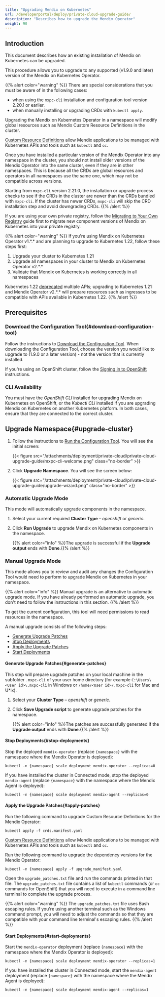 ```yaml
---
title: "Upgrading Mendix on Kubernetes"
url: /developerportal/deploy/private-cloud-upgrade-guide/
description: "Describes how to upgrade the Mendix Operator"
weight: 90
---
```


## Introduction

This document describes how an existing installation of Mendix on Kubernetes can be upgraded.

This procedure allows you to upgrade to any supported (v1.9.0 and later) version of the Mendix on Kubernetes Operator.

{{% alert color="warning" %}}
There are special considerations that you must be aware of in the following cases:

* when using the `mxpc-cli` installation and configuration tool version 2.20.1 or earlier.
* when manually installing or upgrading CRDs with `kubectl apply`.

Upgrading the Mendix on Kubernetes Operator in a namespace will modify global resources such as Mendix Custom Resource Definitions in the cluster.

[Custom Resource Definitions](https://kubernetes.io/docs/tasks/extend-kubernetes/custom-resources/custom-resource-definitions/) allow Mendix applications to be managed with Kubernetes APIs and tools such as `kubectl` and `oc`.

Once you have installed a particular version of the Mendix Operator into any namespace in the cluster, you should not install older versions of the Mendix Operator into the same cluster, even if they are in other namespaces. This is because all the CRDs are global resources and operators in all namespaces use the same one, which may not be compatible across versions.

Starting from `mxpc-cli` version 2.21.0, the installation or upgrade process checks to see if the CRDs in the cluster are newer than the CRDs bundled with `mxpc-cli`. If the cluster has newer CRDs, `mxpc-cli` will skip the CRD installation step and avoid downgrading CRDs.
{{% /alert %}}

If you are using your own private registry, follow the [Migrating to Your Own Registry](/developerportal/deploy/private-cloud-migrating/) guide first
to migrate new component versions of Mendix on Kubernetes into your private registry.

{{% alert color="warning" %}}
If you're using Mendix on Kubernetes Operator v1.\*.\* and are planning to upgrade to Kubernetes 1.22, follow these steps first:

1. Upgrade your cluster to Kubernetes 1.21
2. Upgrade all namespaces in your cluster to Mendix on Kubernetes Operator v2.\*.\*
3. Validate that Mendix on Kubernetes is working correctly in all namespaces

Kubernetes 1.22 [deprecated](https://kubernetes.io/blog/2021/07/14/upcoming-changes-in-kubernetes-1-22/) multiple APIs;
upgrading to Kubernetes 1.21 and Mendix Operator v2.\*.\* will prepare resources such as ingresses to be compatible with APIs available in Kubernetes 1.22.
{{% /alert %}}

## Prerequisites

### Download the Configuration Tool{#download-configuration-tool}

Follow the instructions to [Download the Configuration Tool](/developerportal/deploy/standard-operator/#download-configuration-tool).
When downloading the Configuration Tool, choose the version you would like to upgrade to (1.9.0 or a later version) - not the version that is currently installed.

If you're using an OpenShift cluster, follow the [Signing in to OpenShift](/developerportal/deploy/standard-operator/#openshift-signin) instructions.

### CLI Availability

You must have the *OpenShift CLI* installed for upgrading Mendix on Kubernetes on OpenShift, or the *Kubectl CLI* installed if you are upgrading Mendix on Kubernetes on another Kubernetes platform. In both cases, ensure that they are connected to the correct cluster.

## Upgrade Namespace{#upgrade-cluster}

1. Follow the instructions to [Run the Configuration Tool](/developerportal/deploy/standard-operator/#running-the-tool). You will see the initial screen:

    {{< figure src="/attachments/deployment/private-cloud/private-cloud-upgrade-guide/mxpc-cli-welcome.png" class="no-border" >}}
2. Click **Upgrade Namespace**. You will see the screen below:

    {{< figure src="/attachments/deployment/private-cloud/private-cloud-upgrade-guide/upgrade-wizard.png" class="no-border" >}}

### Automatic Upgrade Mode

This mode will automatically upgrade components in the namespace.

1. Select your current required **Cluster Type** – *openshift* or *generic*.
2. Click **Run Upgrade** to upgrade Mendix on Kubernetes components in the namespace.

    {{% alert color="info" %}}The upgrade is successful if the **Upgrade output** ends with **Done**.{{% /alert %}}

### Manual Upgrade Mode

This mode allows you to review and audit any changes the Configuration Tool would need to perform to upgrade Mendix on Kubernetes in your namespace.

{{% alert color="info" %}}
Manual upgrade is an alternative to automatic upgrade mode. If you have already performed an automatic upgrade, you don't need to follow the instructions in this section.
{{% /alert %}}

To get the current configuration, this tool will need permissions to read resources in the namespace.

A manual upgrade consists of the following steps:

* [Generate Upgrade Patches](#generate-patches)
* [Stop Deployments](#stop-deployments)
* [Apply the Upgrade Patches](#apply-patches)
* [Start Deployments](#start-deployments)

#### Generate Upgrade Patches{#generate-patches}

This step will prepare upgrade patches on your local machine in the subfolder `.mxpc-cli` of your user home directory (for example `C:\Users\<User id>\.mxpc-cli` in Windows or `/home/<User id>/.mxpc-cli` for Mac and U*ix).

1. Select your **Cluster Type** – *openshift* or *generic*.

2. Click **Save Upgrade script** to generate upgrade patches for the namespace.

    {{% alert color="info" %}}The patches are successfully generated if the **Upgrade output** ends with **Done**.{{% /alert %}}

#### Stop Deployments{#stop-deployments}

Stop the deployed `mendix-operator` (replace `{namespace}` with the namespace where the Mendix Operator is deployed):

```shell
kubectl -n {namespace} scale deployment mendix-operator --replicas=0
```

If you have installed the cluster in Connected mode, stop the deployed `mendix-agent` (replace `{namespace}` with the namespace where the Mendix Agent is deployed):

```shell
kubectl -n {namespace} scale deployment mendix-agent --replicas=0
```

#### Apply the Upgrade Patches{#apply-patches}

Run the following command to upgrade Custom Resource Definitions for the Mendix Operator:

```shell
kubectl apply -f crds.manifest.yaml
```

[Custom Resource Definitions](https://kubernetes.io/docs/tasks/extend-kubernetes/custom-resources/custom-resource-definitions/) allow Mendix applications to be managed with Kubernetes APIs and tools such as `kubectl` and `oc`.

Run the following command to upgrade the dependency versions for the Mendix Operator:

```shell
kubectl -n {namespace} apply -f upgrade_manifest.yaml
```

Open the `upgrade_patches.txt` file and run the commands printed in that file.
The `upgrade_patches.txt` file contains a list of `kubectl` commands (or `oc` commands for OpenShift) that you will need to execute in a command line terminal to complete the upgrade process.

{{% alert color="warning" %}}
The `upgrade_patches.txt` file uses Bash escaping rules. If you're using another terminal such as the Windows command prompt, you will need to adjust the commands so that they are compatible with your command line terminal's escaping rules.
{{% /alert %}}

#### Start Deployments{#start-deployments}

Start the `mendix-operator` deployment (replace `{namespace}` with the namespace where the Mendix Operator is deployed):

```shell
kubectl -n {namespace} scale deployment mendix-operator --replicas=1
```

If you have installed the cluster in Connected mode, start the `mendix-agent` deployment (replace `{namespace}` with the namespace where the Mendix Agent is deployed):

```shell
kubectl -n {namespace} scale deployment mendix-agent --replicas=1
```
